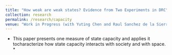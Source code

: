 ```yaml
---
title: "How weak are weak states? Evidence from Two Experiments in DRC"
collection: research
permalink: /research/capacity
venue: "Work in Progress (with Yuting Chen and Raul Sanchez de la Sierra)"
---
```


* This paper presents one measure of state capacity and applies it tocharacterize how state capacity interacts with society and with space. *
